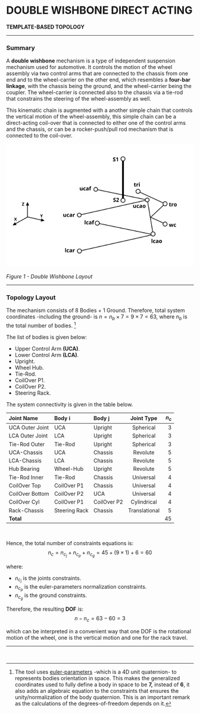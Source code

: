 # DOUBLE WISHBONE DIRECT ACTING

**TEMPLATE-BASED TOPOLOGY**

------------------------------------------------

### **Summary**

A **double wishbone** mechanism is a type of  independent suspension mechanism used for automotive. It controls the motion of the wheel assembly via two control arms that are connected to the chassis from one end and to the wheel-carrier on the other end, which resembles a **four-bar linkage**, with the chassis being the ground, and the wheel-carrier being the coupler. The wheel-carrier is connected also to the chassis via a tie-rod that constrains the steering of the wheel-assembly as well. 

This kinematic chain is augmented with a another simple chain that controls the vertical motion of the wheel-assembly, this simple chain can be a direct-acting coil-over that is connected to either one of the control arms and the chassis, or can be a rocker-push/pull rod mechanism that is connected to the coil-over.

![Figure 1 - System Layout](double_wishbone.png)

*Figure 1 - Double Wishbone Layout*

--------------------------------------

### **Topology Layout**

The mechanism consists of 8 Bodies + 1 Ground. Therefore, total system coordinates -including the ground- is $n=n_b\times7 = 9\times7 = 63$, where $n_b$ is the total number of bodies. [^1]

The list of bodies is given below:

- Upper Control Arm **(UCA)**.
- Lower Control Arm **(LCA)**.
- Upright.
- Wheel Hub.
- Tie-Rod.
- CoilOver P1.
- CoilOver P2.
- Steering Rack.

The system connectivity is given in the table below.

<center>

| Joint Name      | Body i        | Body j      |  Joint Type   | $n_c$ |
| :-------------- | :------------ | :---------- | :-----------: | ----: |
| UCA Outer Joint | UCA           | Upright     |   Spherical   |     3 |
| LCA Outer Joint | LCA           | Upright     |   Spherical   |     3 |
| Tie-Rod Outer   | Tie-Rod       | Upright     |   Spherical   |     3 |
| UCA-Chassis     | UCA           | Chassis     |   Revolute    |     5 |
| LCA-Chassis     | LCA           | Chassis     |   Revolute    |     5 |
| Hub Bearing     | Wheel-Hub     | Upright     |   Revolute    |     5 |
| Tie-Rod Inner   | Tie-Rod       | Chassis     |   Universal   |     4 |
| CoilOver Top    | CoilOver P1   | Chassis     |   Universal   |     4 |
| CoilOver Bottom | CoilOver P2   | UCA         |   Universal   |     4 |
| CoilOver Cyl    | CoilOver P1   | CoilOver P2 |  Cylindrical  |     4 |
| Rack-Chassis    | Steering Rack | Chassis     | Translational |     5 |
| **Total**       |               |             |               |    45 |

</center>

</br>

Hence, the total number of constraints equations is:
$$ n_{c} = n_{c_j} + n_{c_p} + n_{c_g} = 45 + (9\times 1) + 6 = 60 $$

where:
* $n_{c_j}$ is the joints constraints.
* $n_{c_p}$ is the euler-parameters normalization constraints.
* $n_{c_g}$ is the ground constraints.

Therefore, the resulting **DOF** is:
$$ n - n_c = 63 - 60 = 3 $$

which can be interpreted in a convenient way that one DOF is the rotational motion of the wheel, one is the vertical motion and one for the rack travel.

------------------------------------------------------
<br/>

[^1]: The tool uses [euler-parameters](https://en.wikibooks.org/wiki/Multibody_Mechanics/Euler_Parameters) -which is a 4D unit quaternion- to represents bodies orientation in space. This makes the generalized coordinates used to fully define a body in space to be **7,** instead of **6**, it also adds an algebraic equation to the constraints that ensures the unity/normalization of the body quaternion. This is an important remark as the calculations of the degrees-of-freedom depends on it.

